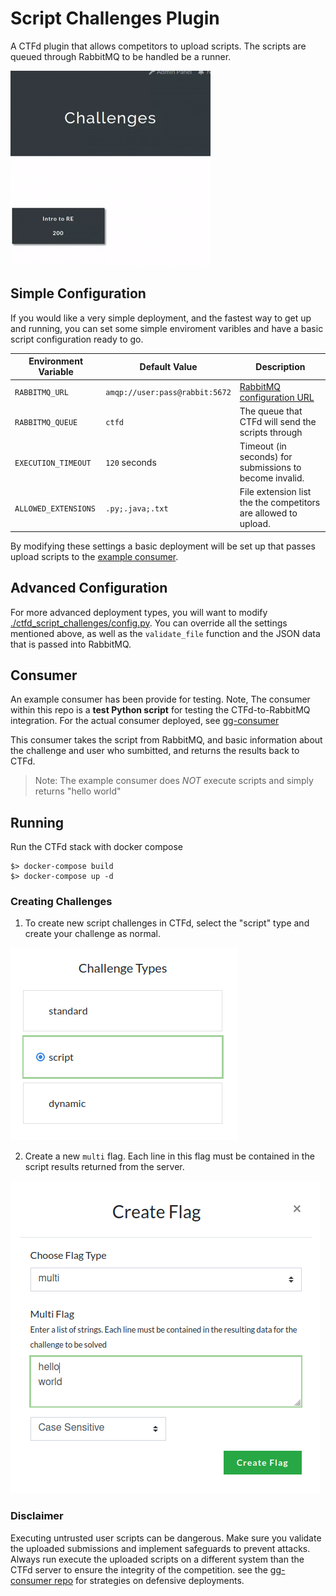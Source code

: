 # Script Challenges Plugin

A CTFd plugin that allows competitors to upload scripts. The scripts are queued through RabbitMQ to be handled be a runner.

![](./img/solve.gif)

## Simple Configuration
If you would like a very simple deployment, and the fastest way to get up and running, you can set some simple enviroment varibles and have a basic script configuration ready to go.

| **Environment Variable** | **Default Value** | **Description** |
|--------------------------|-------------------|-----------------|
|`RABBITMQ_URL` |`amqp://user:pass@rabbit:5672`| [RabbitMQ configuration URL](https://pika.readthedocs.io/en/latest/modules/parameters.html#urlparameters) |
|`RABBITMQ_QUEUE`|`ctfd`|The queue that CTFd will send the scripts through|
|`EXECUTION_TIMEOUT`|`120` seconds  |Timeout (in seconds) for submissions to become invalid.|
|`ALLOWED_EXTENSIONS`|`.py;.java;.txt`|File extension list the the competitors are allowed to upload.|

By modifying these settings a basic deployment will be set up that passes upload scripts to the [example consumer](./consumer/README.md).

## Advanced Configuration
For more advanced deployment types, you will want to modify [./ctfd_script_challenges/config.py](). You can override all the settings mentioned above, as well as the `validate_file` function and the JSON data that is passed into RabbitMQ.

## Consumer

An example consumer has been provide for testing.
Note, The consumer within this repo is a **test Python script** for testing the CTFd-to-RabbitMQ integration.
For the actual consumer deployed, see [gg-consumer](https://github.com/ghidragolf/gg-consumer)

This consumer takes the script from RabbitMQ, and basic information about the challenge and user who sumbitted, and returns the results back to CTFd.

>Note: The example consumer does _NOT_ execute scripts and simply returns "hello world"

## Running

Run the CTFd stack with docker compose
```
$> docker-compose build
$> docker-compose up -d
```

### Creating Challenges

1. To create new script challenges in CTFd, select the "script" type and create your challenge as normal.


![](./img/challenge.png)

2. Create a new `multi` flag. Each line in this flag must be contained in the script results returned from the server.


![](./img/flag.png)


### Disclaimer
Executing untrusted user scripts can be dangerous. Make sure you validate the uploaded submissions and implement safeguards to prevent attacks. Always run execute the uploaded scripts on a different system than the CTFd server to ensure the integrity of the competition. see the [gg-consumer repo](https://github.com/ghidragolf/gg-consumer/tree/dev#defensive-measures-for-ghidra-golf-consumer) for strategies on defensive deployments.
